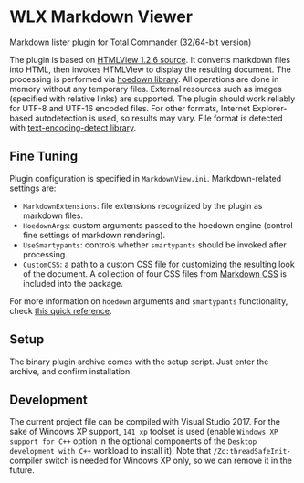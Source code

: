 # WLX Markdown Viewer

Markdown lister plugin for Total Commander (32/64-bit version)

The plugin is based on [HTMLView 1.2.6 source](http://sites.google.com/site/htmlview/). It converts markdown files into HTML, then invokes HTMLView to display the resulting document. The processing is performed via [hoedown library](https://github.com/hoedown/hoedown). All operations are done in memory without any temporary files. External resources such as images (specified with relative links) are supported. The plugin should work reliably for UTF-8 and UTF-16 encoded files. For other formats, Internet Explorer-based autodetection is used, so results may vary. File format is detected with [text-encoding-detect library](https://github.com/AutoItConsulting/text-encoding-detect).

## Fine Tuning

Plugin configuration is specified in `MarkdownView.ini`. Markdown-related settings are:

* `MarkdownExtensions`: file extensions recognized by the plugin as markdown files.
* `HoedownArgs`: custom arguments passed to the hoedown engine (control fine settings of markdown rendering).
* `UseSmartypants`: controls whether `smartypants` should be invoked after processing.
* `CustomCSS`: a path to a custom CSS file for customizing the resulting look of the document. A collection of four CSS files from [Markdown CSS](https://markdowncss.github.io/) is included into the package.

For more information on `hoedown` arguments and `smartypants` functionality, check [this quick reference](https://htmlpreview.github.io?https://raw.githubusercontent.com/rg-software/wlx-markdown-viewer/master/hoedown.html).

## Setup

The binary plugin archive comes with the setup script. Just enter the archive, and confirm installation.

## Development

The current project file can be compiled with Visual Studio 2017. For the sake of Windows XP support, `141_xp` toolset is used (enable `Windows XP support for C++` option in the optional components of the `Desktop development with C++` workload to install it). Note that `/Zc:threadSafeInit-` compiler switch is needed for Windows XP only, so we can remove it in the future.